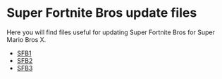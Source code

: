 # Super Fortnite Bros update files
Here you will find files useful for updating Super Fortnite Bros for Super Mario Bros X.
- [SFB1](sfb1update.json)
- [SFB2](sfb2update.json)
- [SFB3](sfb3update.json)
